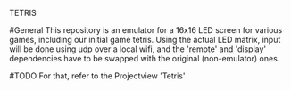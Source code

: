 TETRIS

#General
  This repository is an emulator for a 16x16 LED screen for various games, including our initial game tetris.
  Using the actual LED matrix, input will be done using udp over a local wifi, and the 'remote' and 'display' dependencies have to be swapped with the original (non-emulator) ones.

#TODO
  For that, refer to the Projectview 'Tetris'
  
